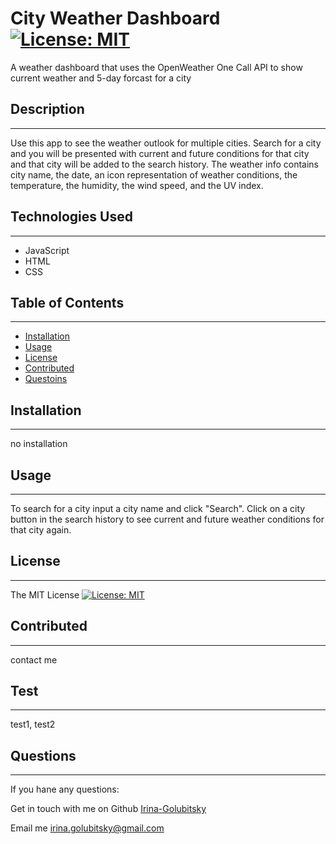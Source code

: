 

  # City Weather Dashboard [![License: MIT](https://img.shields.io/badge/License-MIT-yellow.svg)](https://opensource.org/licenses/MIT)

  A weather dashboard that uses the OpenWeather One Call API to show current weather and 5-day forcast for a city
  
  ## Description
  ---
  Use this app to see the weather outlook for multiple cities. Search for a city and you will be presented with current and future conditions for that city and that city will be added to the search history. The weather info contains city name, the date, an icon representation of weather conditions, the temperature, the humidity, the wind speed, and the UV index. 
  

  ## Technologies Used
 ---
 * JavaScript
 * HTML
 * CSS
 
  
  ## Table of Contents 
  ---
  
  - [Installation](#installation)
  - [Usage](#usage)
  - [License](#license)
  - [Contributed](#contributed)
  - [Questoins](#questions)
  
  ## Installation 
  ---
  
  no installation  
  
  ## Usage
  ---
  
  To search for a city input a city name and click "Search". Click on a city button in the search history to see current and future weather conditions for that city again.  

  ## License 
  ---
  
  The MIT License [![License: MIT](https://img.shields.io/badge/License-MIT-yellow.svg)](https://opensource.org/licenses/MIT)

  ## Contributed
  ---
  
  contact me  
  
  ## Test
  ---
  
  test1, test2  
  
  ## Questions
  ---
  If you hane any questions:
  
  Get in touch with me on Github [Irina-Golubitsky](https://github.com/Irina-Golubitsky)
  
  Email me irina.golubitsky@gmail.com
  
  